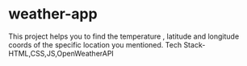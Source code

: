# weather-app
This project helps you to find the temperature , latitude and longitude coords of the specific location you mentioned.
Tech Stack-HTML,CSS,JS,OpenWeatherAPI

